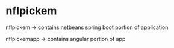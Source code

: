 # nflpickem

nflpickem -> contains netbeans spring boot portion of application

nflpickemapp -> contains angular portion of app